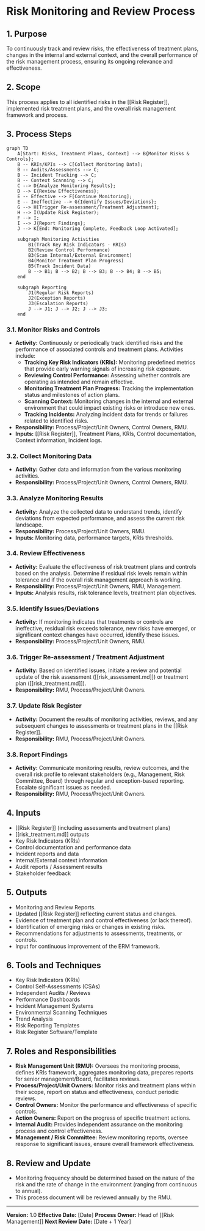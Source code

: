 # Risk Monitoring and Review Process

## 1. Purpose
To continuously track and review risks, the effectiveness of treatment plans, changes in the internal and external context, and the overall performance of the risk management process, ensuring its ongoing relevance and effectiveness.

## 2. Scope
This process applies to all identified risks in the [[Risk Register]], implemented risk treatment plans, and the overall risk management framework and process.

## 3. Process Steps

```mermaid
graph TD
    A[Start: Risks, Treatment Plans, Context] --> B{Monitor Risks & Controls};
    B -- KRIs/KPIs --> C[Collect Monitoring Data];
    B -- Audits/Assessments --> C;
    B -- Incident Tracking --> C;
    B -- Context Scanning --> C;
    C --> D{Analyze Monitoring Results};
    D --> E{Review Effectiveness};
    E -- Effective --> F[Continue Monitoring];
    E -- Ineffective --> G{Identify Issues/Deviations};
    G --> H[Trigger Re-assessment/Treatment Adjustment];
    H --> I(Update Risk Register);
    F --> I;
    I --> J{Report Findings};
    J --> K[End: Monitoring Complete, Feedback Loop Activated];

    subgraph Monitoring Activities
        B1(Track Key Risk Indicators - KRIs)
        B2(Review Control Performance)
        B3(Scan Internal/External Environment)
        B4(Monitor Treatment Plan Progress)
        B5(Track Incident Data)
        B --> B1; B --> B2; B --> B3; B --> B4; B --> B5;
    end

    subgraph Reporting
        J1(Regular Risk Reports)
        J2(Exception Reports)
        J3(Escalation Reports)
        J --> J1; J --> J2; J --> J3;
    end
```

### 3.1. Monitor Risks and Controls
- **Activity:** Continuously or periodically track identified risks and the performance of associated controls and treatment plans. Activities include:
    - **Tracking Key Risk Indicators (KRIs):** Monitoring predefined metrics that provide early warning signals of increasing risk exposure.
    - **Reviewing Control Performance:** Assessing whether controls are operating as intended and remain effective.
    - **Monitoring Treatment Plan Progress:** Tracking the implementation status and milestones of action plans.
    - **Scanning Context:** Monitoring changes in the internal and external environment that could impact existing risks or introduce new ones.
    - **Tracking Incidents:** Analyzing incident data for trends or failures related to identified risks.
- **Responsibility:** Process/Project/Unit Owners, Control Owners, RMU.
- **Inputs:** [[Risk Register]], Treatment Plans, KRIs, Control documentation, Context information, Incident logs.

### 3.2. Collect Monitoring Data
- **Activity:** Gather data and information from the various monitoring activities.
- **Responsibility:** Process/Project/Unit Owners, Control Owners, RMU.

### 3.3. Analyze Monitoring Results
- **Activity:** Analyze the collected data to understand trends, identify deviations from expected performance, and assess the current risk landscape.
- **Responsibility:** Process/Project/Unit Owners, RMU.
- **Inputs:** Monitoring data, performance targets, KRIs thresholds.

### 3.4. Review Effectiveness
- **Activity:** Evaluate the effectiveness of risk treatment plans and controls based on the analysis. Determine if residual risk levels remain within tolerance and if the overall risk management approach is working.
- **Responsibility:** Process/Project/Unit Owners, RMU, Management.
- **Inputs:** Analysis results, risk tolerance levels, treatment plan objectives.

### 3.5. Identify Issues/Deviations
- **Activity:** If monitoring indicates that treatments or controls are ineffective, residual risk exceeds tolerance, new risks have emerged, or significant context changes have occurred, identify these issues.
- **Responsibility:** Process/Project/Unit Owners, RMU.

### 3.6. Trigger Re-assessment / Treatment Adjustment
- **Activity:** Based on identified issues, initiate a review and potential update of the risk assessment ([[risk_assessment.md]]) or treatment plan ([[risk_treatment.md]]).
- **Responsibility:** RMU, Process/Project/Unit Owners.

### 3.7. Update Risk Register
- **Activity:** Document the results of monitoring activities, reviews, and any subsequent changes to assessments or treatment plans in the [[Risk Register]].
- **Responsibility:** RMU, Process/Project/Unit Owners.

### 3.8. Report Findings
- **Activity:** Communicate monitoring results, review outcomes, and the overall risk profile to relevant stakeholders (e.g., Management, Risk Committee, Board) through regular and exception-based reporting. Escalate significant issues as needed.
- **Responsibility:** RMU, Process/Project/Unit Owners.

## 4. Inputs
- [[Risk Register]] (including assessments and treatment plans)
- [[risk_treatment.md]] outputs
- Key Risk Indicators (KRIs)
- Control documentation and performance data
- Incident reports and data
- Internal/External context information
- Audit reports / Assessment results
- Stakeholder feedback

## 5. Outputs
- Monitoring and Review Reports.
- Updated [[Risk Register]] reflecting current status and changes.
- Evidence of treatment plan and control effectiveness (or lack thereof).
- Identification of emerging risks or changes in existing risks.
- Recommendations for adjustments to assessments, treatments, or controls.
- Input for continuous improvement of the ERM framework.

## 6. Tools and Techniques
- Key Risk Indicators (KRIs)
- Control Self-Assessments (CSAs)
- Independent Audits / Reviews
- Performance Dashboards
- Incident Management Systems
- Environmental Scanning Techniques
- Trend Analysis
- Risk Reporting Templates
- Risk Register Software/Template

## 7. Roles and Responsibilities
- **Risk Management Unit (RMU):** Oversees the monitoring process, defines KRIs framework, aggregates monitoring data, prepares reports for senior management/Board, facilitates reviews.
- **Process/Project/Unit Owners:** Monitor risks and treatment plans within their scope, report on status and effectiveness, conduct periodic reviews.
- **Control Owners:** Monitor the performance and effectiveness of specific controls.
- **Action Owners:** Report on the progress of specific treatment actions.
- **Internal Audit:** Provides independent assurance on the monitoring process and control effectiveness.
- **Management / Risk Committee:** Review monitoring reports, oversee response to significant issues, ensure overall framework effectiveness.

## 8. Review and Update
- Monitoring frequency should be determined based on the nature of the risk and the rate of change in the environment (ranging from continuous to annual).
- This process document will be reviewed annually by the RMU.

---
**Version:** 1.0
**Effective Date:** [Date]
**Process Owner:** Head of [[Risk Management]]
**Next Review Date:** [Date + 1 Year] 
